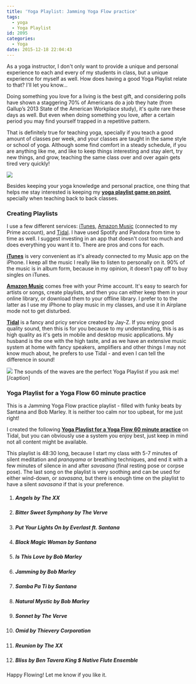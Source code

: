 ```yaml
---
title: 'Yoga Playlist: Jamming Yoga Flow practice'
tags:
  - yoga
  - Yoga Playlist
id: 2095
categories:
  - Yoga
date: 2015-12-18 22:04:43
---
```


As a yoga instructor, I don't only want to provide a unique and personal experience to each and every of my students in class, but a unique experience for myself as well. How does having a good&nbsp;Yoga Playlist relate to that? I'll let you know...

Doing something you love for a living is the best gift, and considering polls have shown a staggering 70% of Americans do a job they hate (from Gallup’s 2013 State of the American Workplace study), it's quite rare these days as well. But even when doing something you love, after a certain period you may find yourself trapped in a repetitive pattern.

That is definitely true for teaching yoga, specially if you teach a good amount of classes per week, and your classes are taught in the same style or school of yoga. Although some find comfort in a steady schedule, if you are anything like me, and like to keep things interesting and stay alert, try new things, and grow, teaching the same class over and over again gets tired&nbsp;very quickly!

![](/images/grandcanyonwheel.jpg)

Besides keeping your yoga knowledge and personal practice, one thing that helps me stay interested is keeping my&nbsp;<span style="text-decoration: underline;">**yoga playlist game on point**</span>, specially when teaching back to back classes.&nbsp;

### Creating Playlists

I use a few different services: [iTunes](http://www.apple.com/itunes/download/), [Amazon Music](https://itunes.apple.com/us/app/amazon-music-with-prime-music/id510855668?mt=8) (connected to my Prime account), and [Tidal](http://tidal.com/). I have used Spotify and Pandora from time to time as well. I suggest investing in an app that doesn't cost too much and does everything you want it to. There are pros and cons for each.

<span style="text-decoration: underline;">**iTunes**</span> is very convenient as it's already connected to my Music app on the iPhone. I keep all the music I really like to listen to personally on it. 90% of the music is in album form, because in my opinion, it doesn't pay off to buy singles on iTunes. &nbsp;

<span style="text-decoration: underline;">**Amazon Music**</span> comes free with your Prime account. It's easy to search for artists or songs, create playlists, and then you can either keep them in your online library, or download them to your offline library. I prefer to to the latter as I use my iPhone to play music in my classes, and use it in Airplane mode not to get disturbed.&nbsp;

**<span style="text-decoration: underline;">Tidal</span>** is a fancy and pricy service created by Jay-Z. If you enjoy good quality sound, then this is for you because to my understanding, this is as high quality as it's gets in mobile and desktop music applications. My husband is the one with the high taste, and as we have an extensive music system at home with fancy speakers, amplifiers and other things I may not know much about, he prefers to use Tidal - and even I can tell the difference in sound!&nbsp;

![](/images/handstandcali.jpg) The sounds of the waves are the perfect Yoga Playlist if you ask me![/caption]

### Yoga Playlist for a Yoga Flow 60 minute practice

This is a Jamming Yoga Flow practice playlist - filled with funky beats by Santana and Bob Marley. It is neither too calm nor too upbeat, for me just right!&nbsp;

I created the&nbsp;following <span style="text-decoration: underline;">**Yoga Playlist for a Yoga Flow 60 minute practice**</span> on Tidal, but you can obviously use a system you enjoy best, just keep in mind not all content might be available.

This playlist is 48:30 long, because I start my class with 5-7 minutes of silent meditation and _pranayama_ or breathing techniques, and end it with a few minutes of silence in and after _savasana_ (final resting pose or corpse pose). The last song on the playlist is very soothing and can be used for either wind-down, or _savasana_, but there is enough time on the playlist to have a silent _savasana_ if that is your preference.&nbsp;

1.  ##### Angels by The XX

2.  ##### Bitter Sweet Symphony by The Verve

3.  ##### Put Your Lights On by Everlast ft. Santana

4.  ##### Black Magic Woman by Santana

5.  ##### Is This Love by Bob Marley

6.  ##### Jamming by Bob Marley

7.  ##### Samba Pa Ti by Santana

8.  ##### Natural Mystic by Bob Marley

9.  ##### Sonnet by The Verve

10.  ##### Omid by Thievery Corporation

11.  ##### Reunion by The XX

12.  ##### Bliss by Ben Tavera King $ Native Flute Ensemble&nbsp;
Happy Flowing! Let me know if you like it.
